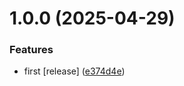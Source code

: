 # 1.0.0 (2025-04-29)


### Features

* first [release] ([e374d4e](https://github.com/arcangelo7/mistral-pdf-to-markdown/commit/e374d4eec1b6c7aec5d7a47c428ea8e816005472))
